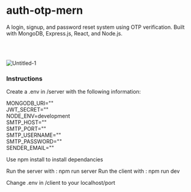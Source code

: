 # auth-otp-mern
A login, signup, and password reset system using OTP verification. 
Built with MongoDB, Express.js, React, and Node.js.

<br>
<br>

![Untitled-1](https://github.com/user-attachments/assets/750cad9d-8a99-4507-b4cf-0d6f49bf0983) 




### Instructions

Create a .env in /server with the following information:

MONGODB_URI=""<br>
JWT_SECRET=""<br>
NODE_ENV=development<br>
SMTP_HOST=""<br>
SMTP_PORT=""<br>
SMTP_USERNAME=""<br>
SMTP_PASSWORD=""<br>
SENDER_EMAIL=""<br>

Use npm install to install dependancies 

Run the server with : npm run server
Run the client with : npm run dev

Change .env in /client to your localhost/port
